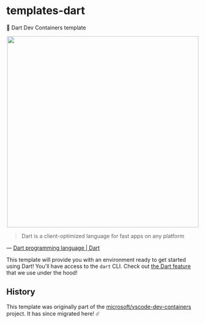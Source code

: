 # templates-dart
🎯 Dart Dev Containers template

<p align="center">
  <img width=500 src="https://thum.io/get/width/800/crop/600/noanimate/https://dart.dev/">
</p>

> Dart is a client-optimized language for fast apps on any platform

&mdash; [Dart programming language | Dart]

This template will provide you with an environment ready to get started using
Dart! You'll have access to the `dart` CLI. Check out [the Dart feature] that we
use under the hood!

## History

This template was originally part of the [microsoft/vscode-dev-containers]
project. It has since migrated here! ☄️

<!-- prettier-ignore-start -->
[microsoft/vscode-dev-containers]: https://github.com/microsoft/vscode-dev-containers#readme
[Dart programming language | Dart]: https://dart.dev/
[the dart feature]: https://devcontainers-community.github.io/features/dart.html
<!-- prettier-ignore-end -->
